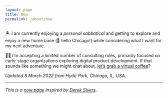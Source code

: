 ```yaml
---
layout: page
title: Now
permalink: /about/now
---
```

🏝 I am currently enjoying a _personal sabbatical_ and getting to explore and enjoy a new home base (👋 hello Chicago!) while considering what I want for my next adventure.

👨‍💻 I’m accepting a limited number of consulting roles, primarily focused on early-stage organizations exploring digital product development. If that sounds like something we might chat about, [let’s grab a virtual coffee](https://calendly.com/benjaminchait/30min)?

_Updated 8 March 2022 from Hyde Park, Chicago, IL, USA._

---

_This is a [now page](https://nownownow.com/about) inspired by [Derek Sivers](https://sive.rs)._
